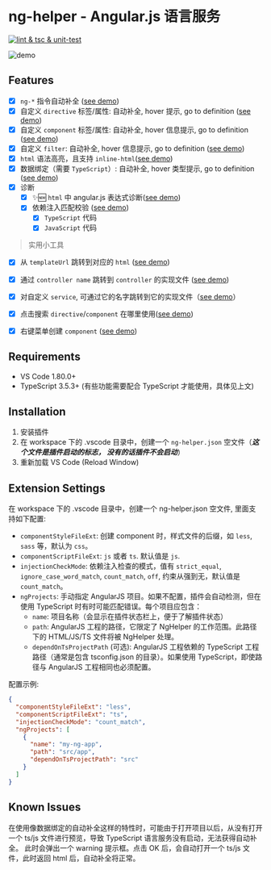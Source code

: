# ng-helper - Angular.js 语言服务

[![lint & tsc & unit-test](https://github.com/huanguolin/ng-helper/actions/workflows/check.yml/badge.svg)](https://github.com/huanguolin/ng-helper/actions/workflows/check.yml)

![demo](https://raw.githubusercontent.com/huanguolin/ng-helper/main/resources/demo.gif)

## Features

- [x] `ng-*` 指令自动补全 ([see demo](https://raw.githubusercontent.com/huanguolin/ng-helper/refs/heads/main/resources/builtin-directives-demo.gif))
- [x] 自定义 `directive` 标签/属性: 自动补全, hover 提示, go to definition ([see demo](https://raw.githubusercontent.com/huanguolin/ng-helper/refs/heads/main/resources/directives-demo.gif))
- [x] 自定义 `component` 标签/属性: 自动补全, hover 信息提示, go to definition ([see demo](https://raw.githubusercontent.com/huanguolin/ng-helper/refs/heads/main/resources/components-demo.gif))
- [x] 自定义 `filter`: 自动补全, hover 信息提示, go to definition ([see demo](https://raw.githubusercontent.com/huanguolin/ng-helper/refs/heads/main/resources/filters-demo.gif))
- [x] `html` 语法高亮，且支持 `inline-html`([see demo](https://raw.githubusercontent.com/huanguolin/ng-helper/refs/heads/main/resources/inline-html-demo.gif))
- [x] 数据绑定（需要 `TypeScript`）: 自动补全, hover 类型提示, go to definition ([see demo](https://raw.githubusercontent.com/huanguolin/ng-helper/refs/heads/main/resources/data-binding-demo.gif))
- [x] 诊断
  - [x] ✨🆕 `html` 中 angular.js 表达式诊断([see demo](https://raw.githubusercontent.com/huanguolin/ng-helper/refs/heads/main/resources/diagnostic-demo.gif))
  - [x] 依赖注入匹配校验 ([see demo](https://raw.githubusercontent.com/huanguolin/ng-helper/refs/heads/main/resources/injection-validate-demo.gif))
    - [x] `TypeScript` 代码
    - [x] `JavaScript` 代码

> 实用小工具
- [x] 从 `templateUrl` 跳转到对应的 `html` ([see demo](https://raw.githubusercontent.com/huanguolin/ng-helper/refs/heads/main/resources/template-url-jump-demo.gif))
- [x] 通过 `controller name` 跳转到 `controller` 的实现文件 ([see demo](https://raw.githubusercontent.com/huanguolin/ng-helper/refs/heads/main/resources/controller-jump-demo.gif))
- [x] 对自定义 `service`, 可通过它的名字跳转到它的实现文件（[see demo](https://raw.githubusercontent.com/huanguolin/ng-helper/refs/heads/main/resources/service-jump-demo.gif)）
- [x] 点击搜索 `directive`/`component` 在哪里使用([see demo](https://raw.githubusercontent.com/huanguolin/ng-helper/refs/heads/main/resources/search-component-use-demo.gif))
- [x] 右键菜单创建 `component` ([see demo](https://raw.githubusercontent.com/huanguolin/ng-helper/refs/heads/main/resources/create-component-demo.gif))


## Requirements

* VS Code 1.80.0+
* TypeScript 3.5.3+ (有些功能需要配合 TypeScript 才能使用，具体见上文)


## Installation

1. 安装插件
2. 在 workspace 下的 .vscode 目录中，创建一个 `ng-helper.json` 空文件（***这个文件是插件启动的标志， 没有的话插件不会启动***）
3. 重新加载 VS Code (Reload Window)

## Extension Settings

在 workspace 下的 .vscode 目录中，创建一个 ng-helper.json 空文件, 里面支持如下配置:

* `componentStyleFileExt`: 创建 component 时，样式文件的后缀，如 `less`, `sass` 等，默认为 `css`。
* `componentScriptFileExt`: `js` 或者 `ts`. 默认值是 `js`.
* `injectionCheckMode`: 依赖注入检查的模式，值有 `strict_equal`, `ignore_case_word_match`, `count_match`, `off`, 约束从强到无，默认值是 `count_match`。
* `ngProjects`: 手动指定 AngularJS 项目。如果不配置，插件会自动检测，但在使用 TypeScript 时有时可能匹配错误。每个项目应包含：
  * `name`: 项目名称（会显示在插件状态栏上，便于了解插件状态）
  * `path`: AngularJS 工程的路径，它限定了 NgHelper 的工作范围。此路径下的 HTML/JS/TS 文件将被 NgHelper 处理。
  * `dependOnTsProjectPath` (可选): AngularJS 工程依赖的 TypeScript 工程路径（通常是包含 tsconfig.json 的目录）。如果使用 TypeScript，即使路径与 AngularJS 工程相同也必须配置。

配置示例:
```json
{
  "componentStyleFileExt": "less",
  "componentScriptFileExt": "ts", 
  "injectionCheckMode": "count_match",
  "ngProjects": [
    {
      "name": "my-ng-app",
      "path": "src/app",
      "dependOnTsProjectPath": "src"
    }
  ]
}
```

## Known Issues

在使用像数据绑定的自动补全这样的特性时，可能由于打开项目以后，从没有打开一个 ts/js 文件进行预览，导致 TypeScript 语言服务没有启动，无法获得自动补全。
此时会弹出一个 warning 提示框。点击 OK 后，会自动打开一个 ts/js 文件，此时返回 html 后，自动补全将正常。

